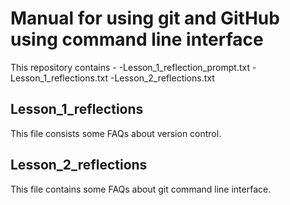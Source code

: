 # Manual for using git and GitHub using command line interface

This repository contains -
-Lesson_1_reflection_prompt.txt
-Lesson_1_reflections.txt
-Lesson_2_reflections.txt

## Lesson_1_reflections

This file consists some FAQs about version control.

## Lesson_2_reflections

This file contains some FAQs about git command line interface.
